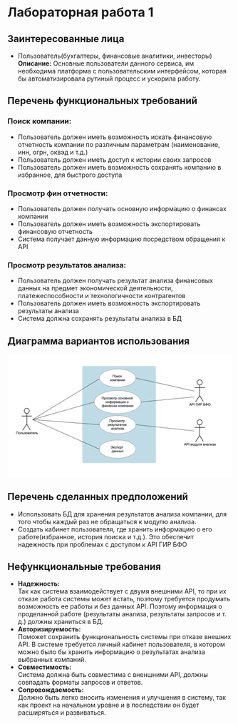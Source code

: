 # Лабораторная работа 1

## Заинтересованные лица
<ul>
  <li>Пользователь(бухгалтеры, финансовые аналитики, инвесторы)<br/>
    <b>Описание:</b> Основные пользователи данного сервиса, им необходима платформа с пользовательским интерфейсом, которая бы автоматизировала рутиный процесс и ускорила работу.
  </li>
</ul>

## Перечень функциональных требований

### Поиск компании:
<ul>
  <li>
    Пользователь должен иметь возможность искать финансовую отчетность компании по различным параметрам (наименование, инн, огрн, оквэд и т.д.)
  </li>
  <li>
    Пользователь должен иметь доступ к истории своих запросов
  </li>
  <li>
    Пользователь должен иметь возможность сохранять компанию в избранное, для быстрого доступа
  </li>
</ul>

### Просмотр фин отчетности:
<ul>
  <li>
    Пользователь должен получать основную информацию о финансах компании
  </li>
  <li>
    Пользователь должен иметь возможность экспортировать финансовую отчетность
  </li>
  <li>
    Система получает данную информацию посредством обращения к API
  </li>
</ul>

### Просмотр результатов анализа:
<ul>
  <li>
    Пользователь должен получать результат анализа финансовых данных на предмет экономической деятельности, платежеспособности и технологичности контрагентов
  </li>
  <li>
    Пользователь должен иметь возможность экспортировать результаты анализа
  </li>
  <li>
    Система должна сохранять результаты анализа в БД
  </li>
</ul>

## Диаграмма вариантов использования
![Диаграмма использования](./use_case.png)
## Перечень сделанных предположений
<ul>
  <li>
    Использовать БД для хранения результатов анализа компании, для того чтобы каждый раз не обращаться к модулю анализа.
  </li>
  <li>
    Создать кабинет пользователя, где хранить информацию о его работе(избранное, история поиска и т.д.). Это обеспечит надежность при проблемах с доступом к API ГИР БФО
  </li>
</ul>

## Нефункциональные требования
<ul>
  <li>
    <b>Надежность:</b><br/>
    Так как система взаимодействует с двумя внешними API, то при их отказе работа системы может встать, поэтому требуется продумать возможность ее работы и без данных API.
    Поэтому информация о проделанной работе (результаты анализа, результаты запросов и т. д.) должны храниться в БД.
  </li>
  <li>
    <b>Авторизируемость:</b><br/>
    Поможет сохранить функциональность системы при отказе внешних API. 
    В системе требуется личный кабинет пользователя, в котором можно было бы хранить информацию о результатах анализа выбранных компаний.
  </li>
  <li>
    <b>Совместимость:</b><br/>
    Система должна быть совместима с вненшними API, должны совпадать форматы запросов и ответов.
  </li>
  <li>
    <b>Сопровождаемость:</b><br/>
    Должно быть легко вносить изменения и улучшения в систему, так как проект на начальном уровне и в последствии он будет расширяться и развиваться.
  </li>
</ul>
